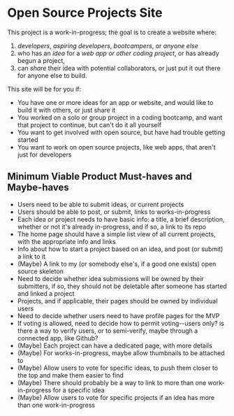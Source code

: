 # Open Source Projects Site

This project is a work-in-progress; the goal is to create a website where:

1.  _developers_, _aspiring developers_, _bootcampers_, or _anyone else_
2.  who has an _idea_ for a _web app or other coding project_, or has already begun a project,
3.  can _share_ their idea with potential collaborators, or just put it out there for anyone else to build.

This site will be for you if:

- You have one or more ideas for an app or website, and would like to build it with others, or just share it
- You worked on a solo or group project in a coding bootcamp, and want that project to continue, but can't do it all yourself
- You want to get involved with open source, but have had trouble getting started
- You want to work on open source projects, like web apps, that aren't just for developers

## Minimum Viable Product Must-haves and Maybe-haves

- Users need to be able to submit ideas, or current projects
- Users should be able to post, or submit, links to works-in-progress
- Each idea or project needs to have basic info: a title, a brief description, whether or not it's already in-progress, and if so, a link to its repo
- The home page should have a simple list view of all current projects, with the appropriate info and links
- Info about how to start a project based on an idea, and post (or submit) a link to it
- (Maybe) A link to my (or somebody else's, if a good one exists) open source skeleton
- Need to decide whether idea submissions will be owned by their submitters, if so, they should not be deletable after someone has started and linked a project
- Projects, and if applicable, their pages should be owned by individual users
- Need to decide whether users need to have profile pages for the MVP
- If voting is allowed, need to decide how to permit voting--users only? is there a way to verify users, or to semi-verify, maybe through a connected app, like Github?
- (Maybe) Each project can have a dedicated page, with more details
- (Maybe) For works-in-progress, maybe allow thumbnails to be attached to
- (Maybe) Allow users to vote for specific ideas, to push them closer to the top and make them easier to find
- (Maybe) There should probably be a way to link to more than one work-in-progress for a specific idea
- (Maybe) Allow users to vote for specific projects if an idea has more than one work-in-progress

